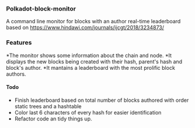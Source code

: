 ### Polkadot-block-monitor
A command line monitor for blocks with an author real-time leaderboard based on https://www.hindawi.com/journals/ijcgt/2018/3234873/ 

### Features
*The monitor shows some information about the chain and node.
*It displays the new blocks being created with their hash, parent's hash and block's author.
*It mantains a leaderboard with the most prolific block authors.

#### Todo
* Finish leaderboard based on total number of blocks authored with order static trees and a hashtable
* Color last 6 characters of every hash for easier identification
* Refactor code an tidy things up.


